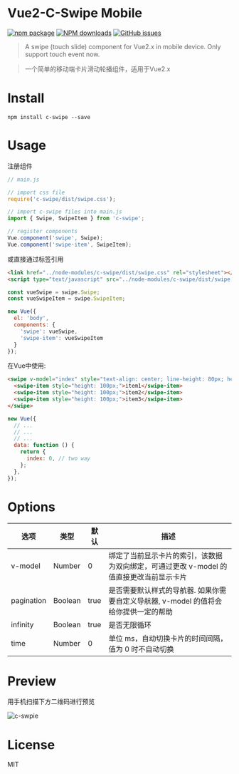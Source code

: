 # Vue2-C-Swipe Mobile

[![npm package](https://img.shields.io/npm/v/c-swipe.svg?style=flat-square)](https://www.npmjs.org/package/c-swipe)
[![NPM downloads](http://img.shields.io/npm/dm/c-swipe.svg?style=flat-square)](https://npmjs.org/package/c-swipe)
[![GitHub issues](https://img.shields.io/github/issues/pspgbhu/Vue2-C-Swipe-Mobile.svg)]()

> A swipe (touch slide) component for Vue2.x in mobile device.
> Only support touch event now.

> 一个简单的移动端卡片滑动轮播组件，适用于Vue2.x

# Install
`npm install c-swipe --save`

# Usage

注册组件

```js
// main.js

// import css file
require('c-swipe/dist/swipe.css');

// import c-swipe files into main.js
import { Swipe, SwipeItem } from 'c-swipe';

// register components
Vue.component('swipe', Swipe);
Vue.component('swipe-item', SwipeItem);
```

或直接通过标签引用

```html
<link href="../node-modules/c-swipe/dist/swipe.css" rel="stylesheet"></head>
<script type="text/javascript" src="../node-modules/c-swipe/dist/swipe.js"></script>
```
```js
const vueSwipe = swipe.Swipe;
const vueSwipeItem = swipe.SwipeItem;

new Vue({
  el: 'body',
  components: {
    'swipe': vueSwipe,
    'swipe-item': vueSwipeItem
  }
});

```


在Vue中使用:

```html
<swipe v-model="index" style="text-align: center; line-height: 80px; height: 100px;">
  <swipe-item style="height: 100px;">item1</swipe-item>
  <swipe-item style="height: 100px;">item2</swipe-item>
  <swipe-item style="height: 100px;">item3</swipe-item>
</swipe>
```

```js
new Vue({
  // ...
  // ...
  // ...
  data: function () {
    return {
      index: 0, // two way
    };
  },
});
```


# Options

| 选项 | 类型 | 默认  | 描述 |
| ------ | ---- | -------- | ----------- |
| v-model| Number | 0 | 绑定了当前显示卡片的索引，该数据为双向绑定，可通过更改 v-model 的值直接更改当前显示卡片 |
| pagination | Boolean | true |是否需要默认样式的导航器. 如果你需要自定义导航器, v-model 的值将会给你提供一定的帮助 |
| infinity | Boolean | true | 是否无限循环 |
| time | Number | 0 | 单位 ms，自动切换卡片的时间间隔，值为 0 时不自动切换 |

# Preview

用手机扫描下方二维码进行预览

![c-swpie](https://pspgbhu.github.io/assets/img/c-swipe.png)

# License

MIT
